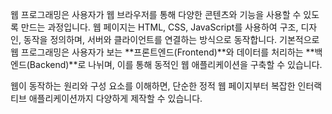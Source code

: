 웹 프로그래밍은 사용자가 웹 브라우저를 통해 다양한 콘텐츠와 기능을 사용할 수 있도록 만드는 과정입니다. 웹 페이지는 HTML, CSS, JavaScript를 사용하여 구조, 디자인, 동작을 정의하며, 서버와 클라이언트를 연결하는 방식으로 동작합니다. 기본적으로 웹 프로그래밍은 사용자가 보는 **프론트엔드(Frontend)**와 데이터를 처리하는 **백엔드(Backend)**로 나뉘며, 이를 통해 동적인 웹 애플리케이션을 구축할 수 있습니다.  

웹이 동작하는 원리와 구성 요소를 이해하면, 단순한 정적 웹 페이지부터 복잡한 인터랙티브 애플리케이션까지 다양하게 제작할 수 있습니다.